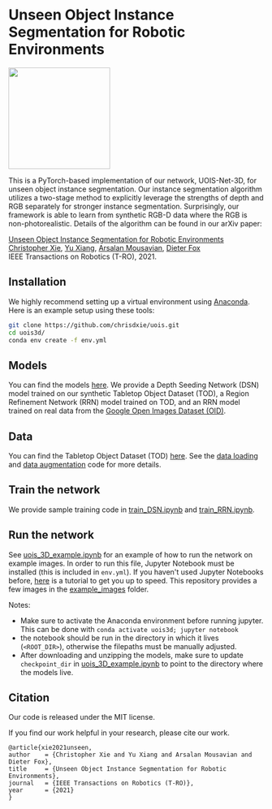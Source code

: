 # Unseen Object Instance Segmentation for Robotic Environments

<img src="gifs/pipeline.gif" height="200" />

This is a PyTorch-based implementation of our network, UOIS-Net-3D, for unseen object instance segmentation. Our instance segmentation algorithm utilizes a two-stage method to explicitly leverage the strengths of depth and RGB separately for stronger instance segmentation. Surprisingly, our framework is able to learn from synthetic RGB-D data where the RGB is non-photorealistic. Details of the algorithm can be found in our arXiv paper:

[Unseen Object Instance Segmentation for Robotic Environments](https://arxiv.org/abs/2007.08073)<br/>
[Christopher Xie](https://chrisdxie.github.io), [Yu Xiang](https://yuxng.github.io), [Arsalan Mousavian](https://cs.gmu.edu/~amousavi/), [Dieter Fox](https://homes.cs.washington.edu/~fox/) <br/>
IEEE Transactions on Robotics (T-RO), 2021.

## Installation

We highly recommend setting up a virtual environment using [Anaconda](https://www.anaconda.com/distribution/). Here is an example setup using these tools:

```bash
git clone https://github.com/chrisdxie/uois.git
cd uois3d/
conda env create -f env.yml
```

## Models
You can find the models [here](https://drive.google.com/uc?export=download&id=1D-eaiOgFq_mg8OwbLXorgOB5lrxvmgQd). We provide a Depth Seeding Network (DSN) model trained on our synthetic Tabletop Object Dataset (TOD), a Region Refinement Network (RRN) model trained on TOD, and an RRN model trained on real data from the [Google Open Images Dataset (OID)](https://storage.googleapis.com/openimages/web/download.html).

## Data
You can find the Tabletop Object Dataset (TOD) [here](https://drive.google.com/uc?export=download&id=157nWfb4pLbwAfOdMLls6q0lZQyqUCvLY). See the [data loading](src/data_loader.py) and [data augmentation](src/data_augmentation.py) code for more details.

## Train the network
We provide sample training code in [train_DSN.ipynb](train_DSN.ipynb) and [train_RRN.ipynb](train_RRN.ipynb).

## Run the network
See [uois_3D_example.ipynb](uois_3D_example.ipynb) for an example of how to run the network on example images. In order to run this file, Jupyter Notebook must be installed (this is included in `env.yml`). If you haven't used Jupyter Notebooks before, [here](https://www.dataquest.io/blog/jupyter-notebook-tutorial/) is a tutorial to get you up to speed. This repository provides a few images in the [example_images](example_images/) folder. 

Notes:

* Make sure to activate the Anaconda environment before running jupyter. This can be done with ``` conda activate uois3d; jupyter notebook ```
* the notebook should be run in the directory in which it lives (`<ROOT_DIR>`), otherwise the filepaths must be manually adjusted.
* After downloading and unzipping the models, make sure to update `checkpoint_dir` in [uois_3D_example.ipynb](uois_3D_example.ipynb) to point to the directory where the models live.

## Citation
Our code is released under the MIT license.

If you find our work helpful in your research, please cite our work.

```
@article{xie2021unseen,
author    = {Christopher Xie and Yu Xiang and Arsalan Mousavian and Dieter Fox},
title     = {Unseen Object Instance Segmentation for Robotic Environments},
journal   = {IEEE Transactions on Robotics (T-RO)},
year      = {2021}
}
```
